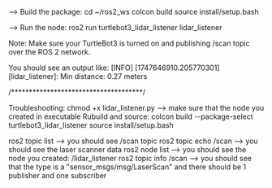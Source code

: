 --> Build the package:
cd ~/ros2_ws
colcon build
source install/setup.bash

--> Run the node:
ros2 run turtlebot3_lidar_listener lidar_listener

Note: Make sure your TurtleBot3 is turned on and publishing /scan topic over the ROS 2 network.

You should see an output like:
[INFO] [1747646910.205770301] [lidar_listener]: Min distance: 0.27 meters

/*************************************/

Troubleshooting:
chmod +x lidar_listener.py --> make sure that the node you created in executable
Rubuild and source:
colcon build --package-select turtlebot3_lidar_listener
source install/setup.bash

ros2 topic list --> you should see /scan topic
ros2 topic echo /scan --> you should see the laser scanner data
ros2 node list --> you should see the node you created: /lidar_listener
ros2 topic info /scan --> you should see that the type is a "sensor_msgs/msg/LaserScan" and there should be 1 publisher and one subscriber